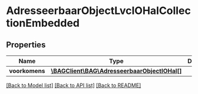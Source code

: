 # AdresseerbaarObjectLvcIOHalCollectionEmbedded

## Properties
Name | Type | Description | Notes
------------ | ------------- | ------------- | -------------
**voorkomens** | [**\BAGClient\BAG\AdresseerbaarObjectIOHal[]**](AdresseerbaarObjectIOHal.md) |  | [optional] 

[[Back to Model list]](../../README.md#documentation-for-models) [[Back to API list]](../../README.md#documentation-for-api-endpoints) [[Back to README]](../../README.md)


